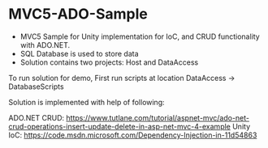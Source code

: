 # MVC5-ADO-Sample

- MVC5 Sample for Unity implementation for IoC, and CRUD functionality with ADO.NET.
- SQL Database is used to store data
- Solution contains two projects: Host and DataAccess

To run solution for demo, First run scripts at location DataAccess -> DatabaseScripts

Solution is implemented with help of following:

ADO.NET CRUD: https://www.tutlane.com/tutorial/aspnet-mvc/ado-net-crud-operations-insert-update-delete-in-asp-net-mvc-4-example
Unity IoC: https://code.msdn.microsoft.com/Dependency-Injection-in-11d54863
